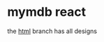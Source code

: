 # mymdb react

the [html](https://github.com/ashish-mw/mymdb-react/tree/html) branch has all
designs

